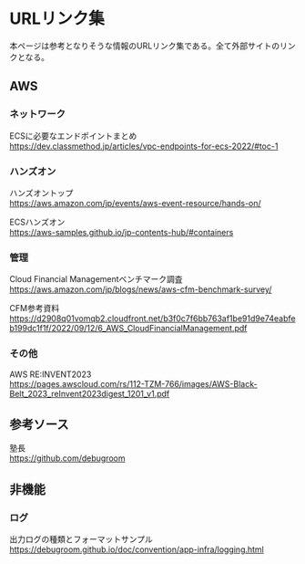 # URLリンク集
本ページは参考となりそうな情報のURLリンク集である。全て外部サイトのリンクとなる。

## AWS
### ネットワーク
ECSに必要なエンドポイントまとめ  
https://dev.classmethod.jp/articles/vpc-endpoints-for-ecs-2022/#toc-1  

### ハンズオン
ハンズオントップ  
https://aws.amazon.com/jp/events/aws-event-resource/hands-on/  

ECSハンズオン  
https://aws-samples.github.io/jp-contents-hub/#containers  

### 管理
Cloud Financial Managementベンチマーク調査  
https://aws.amazon.com/jp/blogs/news/aws-cfm-benchmark-survey/  

CFM参考資料  
https://d2908q01vomqb2.cloudfront.net/b3f0c7f6bb763af1be91d9e74eabfeb199dc1f1f/2022/09/12/6_AWS_CloudFinancialManagement.pdf  

### その他
AWS RE:INVENT2023  
https://pages.awscloud.com/rs/112-TZM-766/images/AWS-Black-Belt_2023_reInvent2023digest_1201_v1.pdf  

## 参考ソース  
塾長  
https://github.com/debugroom  

## 非機能
### ログ
出力ログの種類とフォーマットサンプル  
https://debugroom.github.io/doc/convention/app-infra/logging.html  
